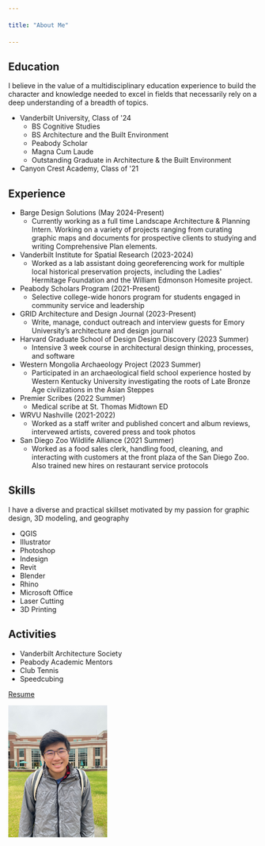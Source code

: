 ```yaml
---

title: "About Me"

---
```

    
## Education

I believe in the value of a multidisciplinary education experience to build the character and knowledge needed to excel in fields that necessarily rely on a deep understanding of a breadth of topics.

* Vanderbilt University, Class of '24
  * BS Cognitive Studies
  * BS Architecture and the Built Environment
  * Peabody Scholar
  * Magna Cum Laude
  * Outstanding Graduate in Architecture & the Built Environment
* Canyon Crest Academy, Class of '21

## Experience

* Barge Design Solutions (May 2024-Present)
  * Currently working as a full time Landscape Architecture & Planning Intern. Working on a variety of projects ranging from curating graphic maps and documents for prospective clients to studying and writing Comprehensive Plan elements.
* Vanderbilt Institute for Spatial Research (2023-2024)
  * Worked as a lab assistant doing georeferencing work for multiple local historical preservation projects, including the Ladies' Hermitage Foundation and the William Edmonson Homesite project.
* Peabody Scholars Program (2021-Present)
  * Selective college-wide honors program for students engaged in community service and leadership
* GRID Architecture and Design Journal (2023-Present)
  * Write, manage, conduct outreach and interview guests for Emory University’s architecture and design journal
* Harvard Graduate School of Design Design Discovery (2023 Summer)
  * Intensive 3 week course in architectural design thinking, processes, and software
* Western Mongolia Archaeology Project (2023 Summer)
  * Participated in an archaeological field school experience hosted by Western Kentucky University investigating the roots of Late Bronze Age civilizations in the Asian Steppes
* Premier Scribes (2022 Summer)
  * Medical scribe at St. Thomas Midtown ED
* WRVU Nashville (2021-2022)
  * Worked as a staff writer and published concert and album reviews, intervewed artists, covered press and took photos
* San Diego Zoo Wildlife Alliance (2021 Summer)
  * Worked as a food sales clerk, handling food, cleaning, and interacting with customers at the front plaza of the San Diego Zoo. Also trained new hires on restaurant service protocols

## Skills

I have a diverse and practical skillset motivated by my passion for graphic design, 3D modeling, and geography 

* QGIS
* Illustrator
* Photoshop
* Indesign
* Revit
* Blender
* Rhino
* Microsoft Office
* Laser Cutting
* 3D Printing

##  Activities

* Vanderbilt Architecture Society
* Peabody Academic Mentors
* Club Tennis
* Speedcubing

<a href="/assets/img/Alec_Cheng_Resume_V7.pdf" class="btn btn--primary" target="_blank">Resume</a>

<img src="/assets/img/IMG_2597.jpg" alt="Alec Cheng" style="width:200px;"/>
